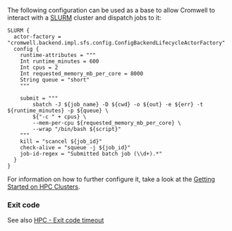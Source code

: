 The following configuration can be used as a base to allow Cromwell to interact with a [SLURM](https://slurm.schedmd.com/) cluster and dispatch jobs to it:

```hocon
SLURM {
  actor-factory = "cromwell.backend.impl.sfs.config.ConfigBackendLifecycleActorFactory"
  config {
    runtime-attributes = """
    Int runtime_minutes = 600
    Int cpus = 2
    Int requested_memory_mb_per_core = 8000
    String queue = "short"
    """

    submit = """
        sbatch -J ${job_name} -D ${cwd} -o ${out} -e ${err} -t ${runtime_minutes} -p ${queue} \
        ${"-c " + cpus} \
        --mem-per-cpu ${requested_memory_mb_per_core} \
        --wrap "/bin/bash ${script}"
    """
    kill = "scancel ${job_id}"
    check-alive = "squeue -j ${job_id}"
    job-id-regex = "Submitted batch job (\\d+).*"
  }
}
```

For information on how to further configure it, take a look at the [Getting Started on HPC Clusters](../tutorials/HPCIntro).

### Exit code

See also [HPC - Exit code timeout](HPC#Exit-code-timeout)
